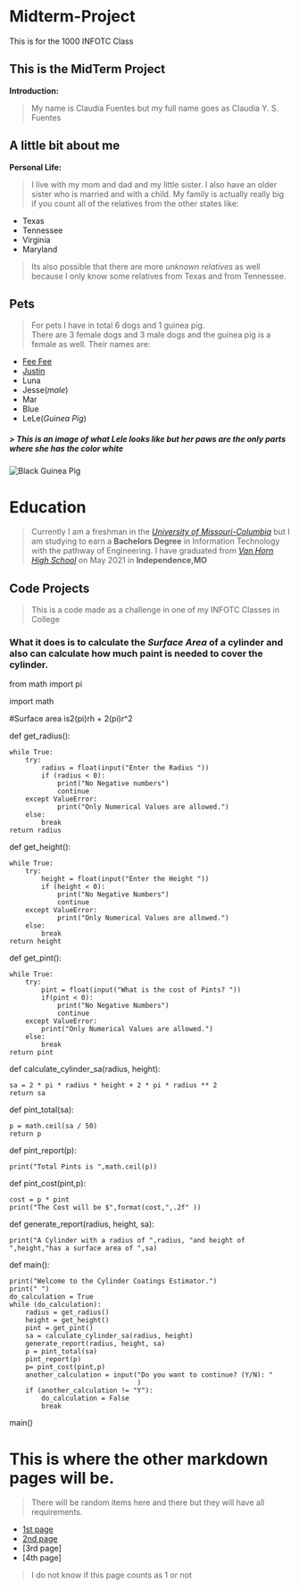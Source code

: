 # Midterm-Project
This is for the 1000 INFOTC Class

## This is the MidTerm Project
**Introduction:** 
> My name is Claudia Fuentes but my full name goes as Claudia Y. S. Fuentes

## A little bit about me

**Personal Life:** 
> I live with my mom and dad and my little sister. I also have an older sister who is married and with a child. My family is actually really big if you count all of the relatives from the other states like:
* Texas
* Tennessee
* Virginia
* Maryland
>Its also possible that there are more _unknown relatives_ as well because I only know some relatives from Texas and from Tennessee.

## **Pets**
> For pets I have in total 6 dogs and 1 guinea pig.  
> There are 3 female dogs and 3 male dogs and the guinea pig is a female as well. 
> Their names are:
* [Fee Fee](https://s3.amazonaws.com/cdn-origin-etr.akc.org/wp-content/uploads/2017/11/16105011/English-Cocker-Spaniel-Slide03.jpg)
* [Justin](https://imagesvc.meredithcorp.io/v3/mm/image?url=https%3A%2F%2Fstatic.onecms.io%2Fwp-content%2Fuploads%2Fsites%2F47%2F2021%2F03%2F09%2Fchihuahua-laying-down-wooden-floor-1675701502-2000.jpg)
* Luna
* Jesse(_male_)
* Mar
* Blue
* LeLe(_Guinea Pig_)
 ##### > This is an image of what Lele looks like but her paws are the only parts where she has the color white
![Black Guinea Pig](https://petsvills.com/wp-content/uploads/2020/08/male-black-guinea-pig-names-a.webp)
 


# Education
> Currently I am a freshman in the _[University of Missouri-Columbia](https://missouri.edu)_ but I am studying to earn a **Bachelors Degree** in Information Technology with the pathway of Engineering.
> I have graduated from _[Van Horn High School](https://sites.isdschools.org/vanhorn)_ on May 2021 in **Independence,MO**

## Code Projects
> This is a code made as a challenge in one of my INFOTC Classes in College
### What it does is to calculate the _Surface Area_ of a cylinder and also can calculate how much paint is needed to cover the cylinder.

 
 from math import pi
 
 import math
 
 #Surface area is2(pi)rh + 2(pi)r^2


def get_radius():
    
    while True:
        try:
            radius = float(input("Enter the Radius "))
            if (radius < 0):
                print("No Negative numbers")
                continue
        except ValueError:
                print("Only Numerical Values are allowed.")
        else:
            break
    return radius


def get_height():
    
    while True:
        try:
            height = float(input("Enter the Height "))
            if (height < 0):
                print("No Negative Numbers")
                continue
        except ValueError:
                print("Only Numerical Values are allowed.")
        else:
            break
    return height

def get_pint():
    
    while True:
        try:
            pint = float(input("What is the cost of Pints? "))
            if(pint < 0):
                print("No Negative Numbers")
                continue
        except ValueError:
            print("Only Numerical Values are allowed.")
        else:
            break
    return pint


def calculate_cylinder_sa(radius, height):
    
    sa = 2 * pi * radius * height + 2 * pi * radius ** 2
    return sa

def pint_total(sa):
    
    p = math.ceil(sa / 50)
    return p

def pint_report(p):
    
    print("Total Pints is ",math.ceil(p))

def pint_cost(pint,p):
    
    cost = p * pint
    print("The Cost will be $",format(cost,",.2f" ))

def generate_report(radius, height, sa):
    
    print("A Cylinder with a radius of ",radius, "and height of ",height,"has a surface area of ",sa)

def main():
    
    print("Welcome to the Cylinder Coatings Estimator.")
    print(" ")
    do_calculation = True
    while (do_calculation):
        radius = get_radius()
        height = get_height()
        pint = get_pint()
        sa = calculate_cylinder_sa(radius, height)
        generate_report(radius, height, sa)
        p = pint_total(sa)
        pint_report(p)
        p= pint_cost(pint,p)
        another_calculation = input("Do you want to continue? (Y/N): "
                                    )
        if (another_calculation != "Y"):
            do_calculation = False
            break
main()


# This is where the other markdown pages will be.
>There will be random items here and there but they will have all requirements.
* [1st page](https://github.com/ClaudiaFue/hello-world.git)
* [2nd page](https://github.com/ClaudiaFue/Interests.git)
* [3rd page] 
* [4th page]
> I do not know if this page counts as 1 or not

